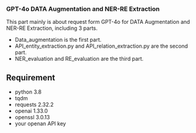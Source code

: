 ### GPT-4o DATA Augmentation and NER-RE Extraction
This part mainly is about request form GPT-4o for DATA Augmentation and NER-RE Extraction, including 3 parts.
- Data_augmentation  is the first part.
- API_entity_extraction.py and API_relation_extraction.py are the second part.
- NER_evaluation and RE_evaluation are the third part.

## Requirement
- python 3.8
- tqdm
- requests 2.32.2
- openai 1.33.0
- openssl 3.0.13
- your openan API key